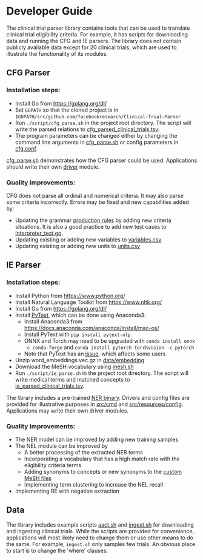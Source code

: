 # Developer Guide

The clinical trial parser library contains tools that can be used to translate 
clinical trial eligibility criteria. For example, it has scripts for downloading data
and running the CFG and IE parsers. The library does not contain publicly available data except 
for 20 clinical trials, which are used to illustrate the functionality of its modules.

## CFG Parser

### Installation steps:

- Install Go from https://golang.org/dl/
- Set `GOPATH` so that the cloned project is in 
`$GOPATH/src/github.com/facebookresearch/Clinical-Trial-Parser`
- Run `./script/cfg_parse.sh` in the project root directory. 
The script will write the parsed relations to [cfg_parsed_clinical_trials.tsv](../data/output/cfg_parsed_clinical_trials.tsv).
- The program parameters can be changed either by changing 
the command line arguments in [cfg_parse.sh](../script/cfg_parse.sh) or 
config parameters in [cfg.conf](../src/resources/config/cfg.conf).

[cfg_parse.sh](../script/cfg_parse.sh) demonstrates how the CFG parser could be used.
Applications should write their own [driver](../src/cmd/cfg/main.go) module.

### Quality improvements:

CFG does not parse all ordinal and numerical criteria. It may also parse some
criteria incorrectly. Errors may be fixed and new capabilities added by:

- Updating the grammar [production rules](../src/ct/parser/production/criterion.go)
by adding new criteria situations. It is also a good practice to add new test cases 
to [interpreter_test.go](../src/ct/parser/interpreter_test.go).
- Updating existing or adding new variables to [variables.csv](../src/resources/variables/variables.csv)
- Updating existing or adding new units to [units.csv](../src/resources/units/units.csv)

## IE Parser

### Installation steps:

- Install Python from https://www.python.org/
- Install Natural Language Toolkit from https://www.nltk.org/
- Install Go from https://golang.org/dl/
- Install [PyText](https://pytext.readthedocs.io/en/master/index.html), which can be done using Anaconda3:
  - Install Anaconda3 from https://docs.anaconda.com/anaconda/install/mac-os/
  - Install PyText with `pip install pytext-nlp`
  - ONNX and Torch may need to be upgraded with  `conda install onnx -c conda-forge` 
  and `conda install pytorch torchvision -c pytorch`
  - Note that PyText has an [issue](https://github.com/facebookresearch/pytext/issues/1365), 
  which affects some users
- Unzip word_embeddings.vec.gz in [data/embedding](../data/embedding)
- Download the MeSH vocabulary using [mesh.sh](../script/mesh.sh)
- Run `./script/ie_parse.sh` in the project root directory. The script will write medical terms and matched concepts
to [ie_parsed_clinical_trials.tsv](../data/output/ie_parsed_clinical_trials.tsv).

The library includes a pre-trained [NER binary](../bin). Drivers and config files are provided 
for illustrative purposes in [src/cmd](../src/cmd) and [src/resources/config](../src/resources/config).
Applications may write their own driver modules.

### Quality improvements:

- The NER model can be improved by adding new training samples
- The NEL module can be improved by
  - A better processing of the extracted NER terms
  - Incorporating a vocabulary that has a high match rate with the eligibility criteria terms
  - Adding synonyms to concepts or new synonyms to the [custom MeSH files](../data/mesh)
  - Implementing term clustering to increase the NEL recall
- Implementing RE with negation extraction

## Data

The library includes example scripts [aact.sh](../script/aact.sh) and [ingest.sh](../script/ingest.sh)
for downloading and ingesting clinical trials. While the scripts are provided for convenience, 
applications will most likely need to change them or use other means to do the same. For example, 
`ingest.sh` only samples few trials. An obvious place to start is to change the 'where' clauses.

